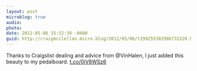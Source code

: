 ```yaml
---
layout: post
microblog: true
audio: 
photo: 
date: 2012-05-06 15:52:39 -0600
guid: http://craigmcclellan.micro.blog/2012/05/06/t199255382986731520.html
---
```

Thanks to Craigslist dealing and advice from @VinHalen, I just added this beauty to my pedalboard.  [t.co/0jV8WSz6](http://t.co/0jV8WSz6)

